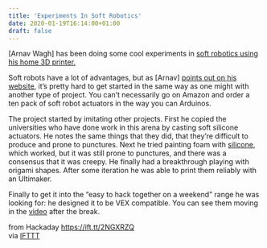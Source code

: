 ```yaml
---
title: 'Experiments In Soft Robotics'
date: 2020-01-19T16:14:00+01:00
draft: false
---
```


\[Arnav Wagh\] has been doing some cool experiments in [soft robotics using his home 3D printer.](https://hackaday.io/project/165941-flxo)

Soft robots have a lot of advantages, but as \[Arnav\] [points out on his website](https://hackaday.io/project/165941-flxo), it’s pretty hard to get started in the same way as one might with another type of project. You can’t necessarily go on Amazon and order a ten pack of soft robot actuators in the way you can Arduinos.

The project started by imitating other projects. First he copied the universities who have done work in this arena by casting soft silicone actuators. He notes the same things that they did, that they’re difficult to produce and prone to punctures. Next he tried painting foam with [silicone](https://hackaday.com/2019/06/14/pneumatics-for-the-masses/), which worked, but it was still prone to punctures, and there was a consensus that it was creepy. He finally had a breakthrough playing with origami shapes. After some iteration he was able to print them reliably with an Ultimaker.

Finally to get it into the “easy to hack together on a weekend” range he was looking for: he designed it to be VEX compatible. You can see them moving in the [video](https://www.youtube.com/watch?v=ntbC1caAabE) after the break.

  
  
from Hackaday https://ift.tt/2NGXRZQ  
via [IFTTT](https://ifttt.com/?ref=da&site=blogger)